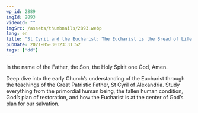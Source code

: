 ```yaml
---
wp_id: 2889
imgId: 2893
videoId: ""
imgSrc: /assets/thumbnails/2893.webp
lang: en
title: "St Cyril and the Eucharist: The Eucharist is the Bread of Life by Fr. Anthony Mourad"
pubDate: 2021-05-30T23:31:52
tags: ["dd"]
---
```


<p>In the name of the Father, the Son, the Holy Spirit one God, Amen.</p>
<p>Deep dive into the early Church’s understanding of the Eucharist through the teachings of the Great Patristic Father, St Cyril of Alexandria. Study everything from the primordial human being, the fallen human condition, God’s plan of restoration, and how the Eucharist is at the center of God’s plan for our salvation.</p>
